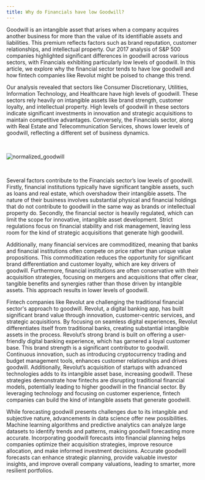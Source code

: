 ```yaml
---
title: Why do Financials have low Goodwill?
---
```


Goodwill is an intangible asset that arises when a company acquires another business for more than the value of its identifiable assets and liabilities. This premium reflects factors such as brand reputation, customer relationships, and intellectual property. Our 2017 analysis of S&P 500 companies highlighted significant differences in goodwill across various sectors, with Financials exhibiting particularly low levels of goodwill. In this article, we explore why the financial sector tends to have low goodwill and how fintech companies like Revolut might be poised to change this trend.

Our analysis revealed that sectors like Consumer Discretionary, Utilities, Information Technology, and Healthcare have high levels of goodwill. These sectors rely heavily on intangible assets like brand strength, customer loyalty, and intellectual property. High levels of goodwill in these sectors indicate significant investments in innovation and strategic acquisitions to maintain competitive advantages. Conversely, the Financials sector, along with Real Estate and Telecommunication Services, shows lower levels of goodwill, reflecting a different set of business dynamics.

<br>

![normalized_goodwill](https://media.licdn.com/dms/image/v2/D5612AQFgA1oVpYEosg/article-inline_image-shrink_1000_1488/article-inline_image-shrink_1000_1488/0/1721256436875?e=1755129600&v=beta&t=H2u8ehgNBIEL5nDh_JlWjA5Q6blyzKykB2x3DuF_uJs)

<br>

Several factors contribute to the Financials sector’s low levels of goodwill. Firstly, financial institutions typically have significant tangible assets, such as loans and real estate, which overshadow their intangible assets. The nature of their business involves substantial physical and financial holdings that do not contribute to goodwill in the same way as brands or intellectual property do. Secondly, the financial sector is heavily regulated, which can limit the scope for innovative, intangible asset development. Strict regulations focus on financial stability and risk management, leaving less room for the kind of strategic acquisitions that generate high goodwill.

Additionally, many financial services are commoditized, meaning that banks and financial institutions often compete on price rather than unique value propositions. This commoditization reduces the opportunity for significant brand differentiation and customer loyalty, which are key drivers of goodwill. Furthermore, financial institutions are often conservative with their acquisition strategies, focusing on mergers and acquisitions that offer clear, tangible benefits and synergies rather than those driven by intangible assets. This approach results in lower levels of goodwill.

Fintech companies like Revolut are challenging the traditional financial sector's approach to goodwill. Revolut, a digital banking app, has built significant brand value through innovation, customer-centric services, and strategic acquisitions. By focusing on seamless digital experiences, Revolut differentiates itself from traditional banks, creating substantial intangible assets in the process. Revolut’s strong brand is built on offering a user-friendly digital banking experience, which has garnered a loyal customer base. This brand strength is a significant contributor to goodwill. Continuous innovation, such as introducing cryptocurrency trading and budget management tools, enhances customer relationships and drives goodwill. Additionally, Revolut’s acquisition of startups with advanced technologies adds to its intangible asset base, increasing goodwill. These strategies demonstrate how fintechs are disrupting traditional financial models, potentially leading to higher goodwill in the financial sector. By leveraging technology and focusing on customer experience, fintech companies can build the kind of intangible assets that generate goodwill.

While forecasting goodwill presents challenges due to its intangible and subjective nature, advancements in data science offer new possibilities. Machine learning algorithms and predictive analytics can analyze large datasets to identify trends and patterns, making goodwill forecasting more accurate. Incorporating goodwill forecasts into financial planning helps companies optimize their acquisition strategies, improve resource allocation, and make informed investment decisions. Accurate goodwill forecasts can enhance strategic planning, provide valuable investor insights, and improve overall company valuations, leading to smarter, more resilient portfolios.